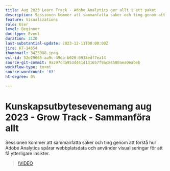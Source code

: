 ```yaml
---
title: Aug 2023 Learn Track - Adobe Analytics ger allt i ett paket
description: Sessionen kommer att sammanfatta saker och ting genom att förstå hur Adobe Analytics spårar webbplatsdata och använder visualiseringar för att få ytterligare insikter.
feature: Visualizations
role: User
level: Beginner
doc-type: Event
duration: 2120
last-substantial-update: 2023-12-11T00:00:00Z
jira: KT-14654
thumbnail: 3425988.jpeg
exl-id: 52e29665-aa9c-49da-b620-6938edf7ea14
source-git-commit: 9a297cda953d4414131657f9ac84580aea0eabeb
workflow-type: tm+mt
source-wordcount: '63'
ht-degree: 0%

---
```


# Kunskapsutbytesevenemang aug 2023 - Grow Track - Sammanföra allt

Sessionen kommer att sammanfatta saker och ting genom att förstå hur Adobe Analytics spårar webbplatsdata och använder visualiseringar för att få ytterligare insikter.

>[!VIDEO](https://video.tv.adobe.com/v/3425988/?learn=on)
